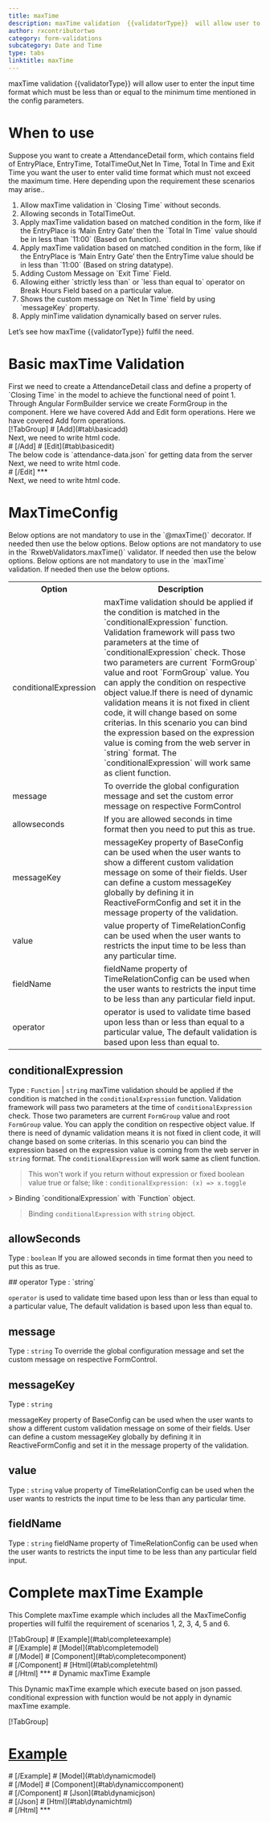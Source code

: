 ```yaml
---
title: maxTime 
description: maxTime validation  {{validatorType}}  will allow user to enter the input time format which must be less than or equal to the maximum time mentioned in the config parameters.
author: rxcontributortwo
category: form-validations
subcategory: Date and Time
type: tabs
linktitle: maxTime
---
```


<div class="title-bar"><p>maxTime validation  {{validatorType}}  will allow user to enter the input time format which must be less than or equal to the minimum time mentioned in the config parameters.</p></div>

# When to use
Suppose you want to create a AttendanceDetail form, which contains field of EntryPlace, EntryTime, TotalTimeOut,Net In Time, Total In Time and Exit Time you want the user to enter valid time format which must not exceed the maximum time. Here depending upon the requirement these scenarios may arise..

<ol class='showHideElement'>
    <li>Allow maxTime validation in `Closing Time` without seconds.</li>
    <li>Allowing seconds in TotalTimeOut.</li>
    <li>Apply maxTime validation based on matched condition in the form, like if the EntryPlace is ‘Main Entry Gate’ then the `Total In Time` value should be in less than `11:00` (Based on function).</li>
    <li>Apply maxTime validation based on matched condition in the form, like if the EntryPlace is ‘Main Entry Gate’ then the EntryTime value should be in less than `11:00` (Based on string datatype).</li>
    <li>Adding Custom Message on `Exit Time` Field.</li>
    <li>Allowing either `strictly less than` or `less than equal to` operator on Break Hours Field based on a particular value.</li>
    <li>Shows the custom message on `Net In Time` field by using `messageKey` property.</li>
    <data-scope scope="['decorator','validator']">
        <li>Apply minTime validation dynamically based on server rules.</li>
    </data-scope>
</ol>

Let’s see how maxTime {{validatorType}} fulfil the need.

# Basic maxTime Validation

<data-scope scope="['decorator','template-driven-directives','template-driven-decorators']">
First we need to create a AttendanceDetail class and define a property of `Closing Time` in the model to achieve the functional need of point 1.
<div component="app-code" key="maxTime-add-model"></div> 
</data-scope>
Through Angular FormBuilder service we create FormGroup in the component.
<data-scope scope="['decorator']">
Here we have covered Add and Edit form operations. 
</data-scope>

<data-scope scope="['validator','template-driven-directives','template-driven-decorators']">
Here we have covered Add form operations. 
</data-scope> 

<data-scope scope="['decorator']">
<div component="app-tabs" key="basic-operations"></div>
[!TabGroup]
# [Add](#tab\basicadd)
<div component="app-code" key="maxTime-add-component"></div> 
Next, we need to write html code.
<div component="app-code" key="maxTime-add-html"></div> 
<div component="app-example-runner" ref-component="app-maxTime-add"></div>
# [/Add]
# [Edit](#tab\basicedit)
<div component="app-code" key="maxTime-edit-component"></div> 
The below code is `attendance-data.json` for getting data from the server
<div component="app-code" key="maxTime-edit-json"></div> 
Next, we need to write html code.
<div component="app-code" key="maxTime-edit-html"></div> 
<div component="app-example-runner" ref-component="app-maxTime-edit"></div>
# [/Edit]
***
</data-scope>

<data-scope scope="['validator','template-driven-directives','template-driven-decorators']">
<div component="app-code" key="maxTime-add-component"></div> 
Next, we need to write html code.
<div component="app-code" key="maxTime-add-html"></div> 
<div component="app-example-runner" ref-component="app-maxTime-add"></div>
</data-scope>

# MaxTimeConfig
<data-scope scope="['decorator']">
Below options are not mandatory to use in the `@maxTime()` decorator. If needed then use the below options.
</data-scope>

<data-scope scope="['validator']">
Below options are not mandatory to use in the `RxwebValidators.maxTime()` validator. If needed then use the below options.
</data-scope>

<data-scope scope="['template-driven-directives','template-driven-decorators']">
Below options are not mandatory to use in the `maxTime` validation. If needed then use the below options.
</data-scope>

<table class="table table-bordered table-striped showHideElement">
<tr><th>Option</th><th>Description</th></tr>
<tr><td><a  (click)='scrollTo("#conditionalExpression")' title="conditionalExpression">conditionalExpression</a></td><td>maxTime validation should be applied if the condition is matched in the `conditionalExpression` function. Validation framework will pass two parameters at the time of `conditionalExpression` check. Those two parameters are current `FormGroup` value and root `FormGroup` value. You can apply the condition on respective object value.If there is need of dynamic validation means it is not fixed in client code, it will change based on some criterias. In this scenario you can bind the expression based on the expression value is coming from the web server in `string` format. The `conditionalExpression` will work same as client function.</td></tr>
<tr><td><a  (click)='scrollTo("#message")' title="message">message</a></td><td>To override the global configuration message and set the custom error message on respective FormControl</td></tr>
<tr><td><a (click)='scrollTo("#allowseconds")' title="allowseconds">allowseconds</a></td><td>If you are allowed seconds in time format then you need to put this as true.</td></tr>
<tr><td><a (click)='scrollTo("#messageKey")' title="messageKey">messageKey</a></td><td>messageKey property of BaseConfig can be used when the user wants to show a different custom validation message on some of their fields. User can define a custom messageKey globally by defining it in ReactiveFormConfig and set it in the message property of the validation.</td></tr>
<tr><td><a (click)='scrollTo("#value")' title="value">value</a></td><td>value property of TimeRelationConfig can be used when the user wants to restricts the input time to be less than any particular time.</td></tr>
<tr><td><a (click)='scrollTo("#fieldName")' title="fieldName">fieldName</a></td><td>fieldName property of TimeRelationConfig can be used when the user wants to restricts the input time to be less than any particular field input.</td></tr>
<tr><td><a (click)='scrollTo("#operator")' title="operator">operator</a></td><td>operator is used to validate time based upon less than or less than equal to a particular value, The default validation is based upon less than equal to.</td></tr>
</table >

## conditionalExpression 
Type :  `Function`  |  `string` 
maxTime validation should be applied if the condition is matched in the `conditionalExpression` function. Validation framework will pass two parameters at the time of `conditionalExpression` check. Those two parameters are current `FormGroup` value and root `FormGroup` value. You can apply the condition on respective object value.
If there is need of dynamic validation means it is not fixed in client code, it will change based on some criterias. In this scenario you can bind the expression based on the expression value is coming from the web server in `string` format. The `conditionalExpression` will work same as client function.

> This won't work if you return without expression or fixed boolean value true or false; like : `conditionalExpression: (x) => x.toggle`

<data-scope scope="['validator','decorator']">
> Binding `conditionalExpression` with `Function` object.
<div component="app-code" key="maxTime-conditionalExpressionExampleFunction-model"></div> 
</data-scope>

> Binding `conditionalExpression` with `string` object.
<div component="app-code" key="maxTime-conditionalExpressionExampleString-model"></div> 

<div component="app-example-runner" ref-component="app-maxTime-conditionalExpression" title="maxTime {{validatorType}} with conditionalExpression" key="conditionalExpression"></div>

## allowSeconds 
Type :  `boolean` 
If you are allowed seconds in time format then you need to put this as true.

<div component="app-code" key="maxTime-allowSecondsExample-model"></div> 
<div component="app-example-runner" ref-component="app-maxTime-allowSeconds" title="maxTime {{validatorType}} with allowSeconds" key="allowSeconds"></div>

<data-scope scope="['decorator','validator']">
## operator
Type :  `string` 

`operator` is used to validate time based upon less than or less than equal to a particular value, The default validation is based upon less than equal to.

<div component="app-code" key="maxTime-operatorExample-model"></div> 
<div component="app-example-runner" ref-component="app-maxTime-operator" title="maxTime {{validatorType}} with operator" key="operator"></div>
</data-scope>

## message 
Type :  `string` 
To override the global configuration message and set the custom message on respective FormControl.

<div component="app-code" key="maxTime-messageExample-model"></div> 
<div component="app-example-runner" ref-component="app-maxTime-message" title="maxTime {{validatorType}} with message" key="message"></div>

## messageKey
Type : `string`

messageKey property of BaseConfig can be used when the user wants to show a different custom validation message on some of their fields. User can define a custom messageKey globally by defining it in ReactiveFormConfig and set it in the message property of the validation.

<div component="app-code" key="maxTime-messageKeyExample-model"></div> 
<div component="app-example-runner" ref-component="app-maxTime-messageKey" title="maxTime {{validatorType}} with messageKey" key="messageKey"></div>

## value 
Type :  `string` 
value property of TimeRelationConfig can be used when the user wants to restricts the input time to be less than any particular time.

<div component="app-code" key="maxTime-valueExample-model"></div> 
<div component="app-example-runner" ref-component="app-maxTime-value" title="maxTime {{validatorType}} with value" key="value"></div>

## fieldName 
Type :  `string` 
fieldName property of TimeRelationConfig can be used when the user wants to restricts the input time to be less than any particular field input.

<div component="app-code" key="maxTime-fieldNameExample-model"></div> 
<div component="app-example-runner" ref-component="app-maxTime-fieldName" title="maxTime {{validatorType}} with fieldName" key="fieldName"></div>

# Complete maxTime Example

This Complete maxTime example which includes all the MaxTimeConfig properties will fulfil the requirement of scenarios 1, 2, 3, 4, 5 and 6.

<div component="app-tabs" key="complete"></div>
[!TabGroup]
# [Example](#tab\completeexample)
<div component="app-example-runner" ref-component="app-maxTime-complete"></div>
# [/Example]
<data-scope scope="['decorator','template-driven-directives','template-driven-decorators']">
# [Model](#tab\completemodel)
<div component="app-code" key="maxTime-complete-model"></div> 
# [/Model]
</data-scope>
# [Component](#tab\completecomponent)
<div component="app-code" key="maxTime-complete-component"></div> 
# [/Component]
# [Html](#tab\completehtml)
<div component="app-code" key="maxTime-complete-html"></div> 
# [/Html]
***

<data-scope scope="['decorator','validator']">
# Dynamic maxTime Example

This Dynamic maxTime example which execute based on json passed. conditional expression with function would be not apply in dynamic maxTime example. 

<div component="app-tabs" key="dynamic"></div>

[!TabGroup]
# [Example](#tab\dynamicexample)
<div component="app-example-runner" ref-component="app-maxTime-dynamic"></div>
# [/Example]
<data-scope scope="['decorator']">
# [Model](#tab\dynamicmodel)
<div component="app-code" key="maxTime-dynamic-model"></div>
# [/Model]
</data-scope>
# [Component](#tab\dynamiccomponent)
<div component="app-code" key="maxTime-dynamic-component"></div>
# [/Component]
# [Json](#tab\dynamicjson)
<div component="app-code" key="maxTime-dynamic-json"></div>
# [/Json]
# [Html](#tab\dynamichtml)
<div component="app-code" key="maxTime-dynamic-html"></div> 
# [/Html]
***
</data-scope>

